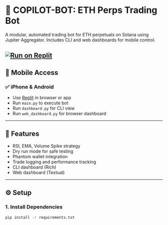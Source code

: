 # 🚀 COPILOT-BOT: ETH Perps Trading Bot

A modular, automated trading bot for ETH perpetuals on Solana using Jupiter Aggregator. Includes CLI and web dashboards for mobile control.

[![Run on Replit](https://replit.com/badge/github/KIILLSTAR/COPILOT-BOT)](https://replit.com/github/KIILLSTAR/COPILOT-BOT)
---

## 📱 Mobile Access

### ✅ iPhone & Android
- Use [Replit](https://replit.com) in browser or app
- Run `main.py` to execute bot
- Run `dashboard.py` for CLI view
- Run `web_dashboard.py` for browser dashboard

---

## 🧠 Features

- RSI, EMA, Volume Spike strategy
- Dry run mode for safe testing
- Phantom wallet integration
- Trade logging and performance tracking
- CLI dashboard (Rich)
- Web dashboard (Textual)

---

## ⚙️ Setup

### 1. Install Dependencies
```bash
pip install -r requirements.txt
